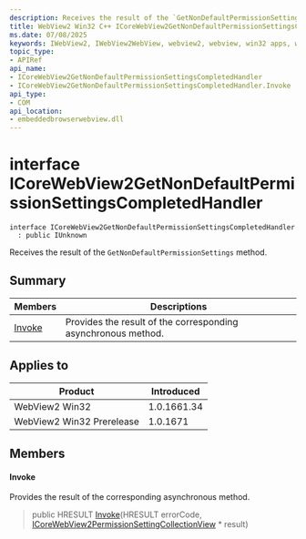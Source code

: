 ```yaml
---
description: Receives the result of the `GetNonDefaultPermissionSettings` method.
title: WebView2 Win32 C++ ICoreWebView2GetNonDefaultPermissionSettingsCompletedHandler
ms.date: 07/08/2025
keywords: IWebView2, IWebView2WebView, webview2, webview, win32 apps, win32, edge, ICoreWebView2, ICoreWebView2Controller, browser control, edge html, ICoreWebView2GetNonDefaultPermissionSettingsCompletedHandler
topic_type: 
- APIRef
api_name:
- ICoreWebView2GetNonDefaultPermissionSettingsCompletedHandler
- ICoreWebView2GetNonDefaultPermissionSettingsCompletedHandler.Invoke
api_type:
- COM
api_location:
- embeddedbrowserwebview.dll
---
```


# interface ICoreWebView2GetNonDefaultPermissionSettingsCompletedHandler

```
interface ICoreWebView2GetNonDefaultPermissionSettingsCompletedHandler
  : public IUnknown
```

Receives the result of the `GetNonDefaultPermissionSettings` method.

## Summary

 Members                        | Descriptions
--------------------------------|---------------------------------------------
[Invoke](#invoke) | Provides the result of the corresponding asynchronous method.

## Applies to

Product                         | Introduced
--------------------------------|---------------------------------------------
WebView2 Win32            |    1.0.1661.34
WebView2 Win32 Prerelease |    1.0.1671

## Members

#### Invoke

Provides the result of the corresponding asynchronous method.

> public HRESULT [Invoke](#invoke)(HRESULT errorCode, [ICoreWebView2PermissionSettingCollectionView](icorewebview2permissionsettingcollectionview.md#icorewebview2permissionsettingcollectionview) * result)

